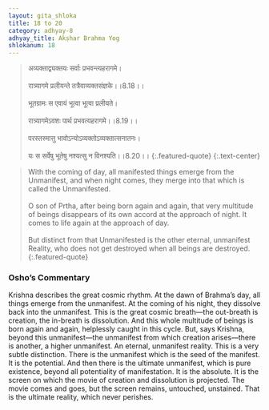 ```yaml
---
layout: gita_shloka
title: 18 to 20
category: adhyay-8
adhyay_title: Akṣhar Brahma Yog
shlokanum: 18
---
```


> अव्यक्ताद्व्यक्तयः सर्वाः प्रभवन्त्यहरागमे।<br><br>रात्र्यागमे प्रलीयन्ते तत्रैवाव्यक्तसंज्ञके।।8.18।।<br><br>भूतग्रामः स एवायं भूत्वा भूत्वा प्रलीयते।<br><br>रात्र्यागमेऽवशः पार्थ प्रभवत्यहरागमे।।8.19।।<br><br>परस्तस्मात्तु भावोऽन्योऽव्यक्तोऽव्यक्तात्सनातनः।<br><br>यः स सर्वेषु भूतेषु नश्यत्सु न विनश्यति।।8.20।।
{:.featured-quote} 
{:.text-center}

> With the coming of day, all manifested things emerge from the Unmanifest, and when night comes, they merge into that which is called the Unmanifested.<br><br>O son of Prtha, after being born again and again, that very multitude of beings disappears of its own accord at the approach of night. It comes to life again at the approach of day.<br><br>But distinct from that Unmanifested is the other eternal, unmanifest Reality, who does not get destroyed when all beings are destroyed.
{:.featured-quote}

### Osho’s Commentary
Krishna describes the great cosmic rhythm. At the dawn of Brahma’s day, all things emerge from the unmanifest. At the coming of his night, they dissolve back into the unmanifest. This is the great cosmic breath—the out-breath is creation, the in-breath is dissolution.
And this whole multitude of beings is born again and again, helplessly caught in this cycle. But, says Krishna, beyond this unmanifest—the unmanifest from which creation arises—there is another, a higher unmanifest. An eternal, unmanifest reality.
This is a very subtle distinction. There is the unmanifest which is the seed of the manifest. It is the potential. And then there is the ultimate unmanifest, which is pure existence, beyond all potentiality of manifestation. It is the absolute. It is the screen on which the movie of creation and dissolution is projected. The movie comes and goes, but the screen remains, untouched, unstained. That is the ultimate reality, which never perishes.
